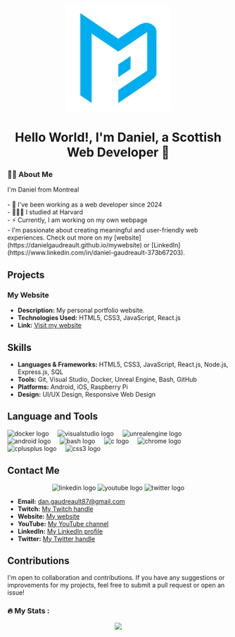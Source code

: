 <p align="center">
  <img src="https://raw.githubusercontent.com/DanielGaudreault/DanielGaudreault/main/main%20logo%202.png" />
</p>


<h1 align="center">Hello World!, I'm Daniel, a Scottish Web Developer 👋</h1>

<h3 align="left">👩‍💻  About Me</h3>

<p align="left">I'm Daniel from Montreal<br><br>
- 🔭 I've been working as a web developer since 2024<br>
- 👨🏼‍🎓 I studied at Harvard<br>
- ⚡ Currently, I am working on my own webpage<br>
- I'm passionate about creating meaningful and user-friendly web experiences. Check out more on my [website](https://danielgaudreault.github.io/mywebsite) or [LinkedIn](https://www.linkedin.com/in/daniel-gaudreault-373b67203).</p>

## Projects

### My Website
- **Description:** My personal portfolio website.
- **Technologies Used:** HTML5, CSS3, JavaScript, React.js
- **Link:** [Visit my website](https://danielgaudreault.github.io/mywebsite)

## Skills

- **Languages & Frameworks:** HTML5, CSS3, JavaScript, React.js, Node.js, Express.js, SQL
- **Tools:** Git, Visual Studio, Docker, Unreal Engine, Bash, GitHub
- **Platforms:** Android, iOS, Raspberry Pi
- **Design:** UI/UX Design, Responsive Web Design

## Language and Tools

<div align="left">
  <img src="https://cdn.jsdelivr.net/gh/devicons/devicon/icons/docker/docker-original.svg" height="40" alt="docker logo"  />
  <img width="12" />
  <img src="https://cdn.jsdelivr.net/gh/devicons/devicon/icons/visualstudio/visualstudio-plain.svg" height="40" alt="visualstudio logo"  />
  <img width="12" />
  <img src="https://cdn.jsdelivr.net/gh/devicons/devicon/icons/unrealengine/unrealengine-original.svg" height="40" alt="unrealengine logo"  />
  <img width="12" />
  <img src="https://cdn.jsdelivr.net/gh/devicons/devicon/icons/android/android-original.svg" height="40" alt="android logo"  />
  <img width="12" />
  <img src="https://cdn.jsdelivr.net/gh/devicons/devicon/icons/bash/bash-original.svg" height="40" alt="bash logo"  />
  <img width="12" />
  <img src="https://cdn.jsdelivr.net/gh/devicons/devicon/icons/c/c-original.svg" height="40" alt="c logo"  />
  <img width="12" />
  <img src="https://cdn.jsdelivr.net/gh/devicons/devicon/icons/chrome/chrome-original.svg" height="40" alt="chrome logo"  />
  <img width="12" />
  <img src="https://cdn.jsdelivr.net/gh/devicons/devicon/icons/cplusplus/cplusplus-original.svg" height="40" alt="cplusplus logo"  />
  <img width="12" />
  <img src="https://cdn.jsdelivr.net/gh/devicons/devicon/icons/css3/css3-original.svg" height="40" alt="css3 logo"  />
  <!-- ... other icons ... -->
</div>

## Contact Me

<div align="center">
  <img src="https://img.shields.io/static/v1?message=LinkedIn&logo=linkedin&label=&color=0077B5&logoColor=white&labelColor=&style=for-the-badge" height="25" alt="linkedin logo"  />
  <img src="https://img.shields.io/static/v1?message=Youtube&logo=youtube&label=&color=FF0000&logoColor=white&labelColor=&style=for-the-badge" height="25" alt="youtube logo"  />
  <img src="https://img.shields.io/static/v1?message=Twitter&logo=twitter&label=&color=1DA1F2&logoColor=white&labelColor=&style=for-the-badge" height="25" alt="twitter logo"  />
</div>

- **Email:** dan.gaudreault87@gmail.com
- **Twitch:** [My Twitch handle](https://twitter.com/DGmovement87)
- **Website:** [My website](https://danielgaudreault.github.io/mywebsite/index.html)
- **YouTube:** [My YouTube channel](https://www.youtube.com/@Empoweryourmind87)
- **LinkedIn:** [My LinkedIn profile](https://www.linkedin.com/in/daniel-gaudreault-373b67203)
- **Twitter:** [My Twitter handle](https://twitter.com/DGmovement87)

## Contributions

I'm open to collaboration and contributions. If you have any suggestions or improvements for my projects, feel free to submit a pull request or open an issue!

<h3 align="left">🔥   My Stats :</h3>

<div align="center">
  <img height="150" src="https://camo.githubusercontent.com/62da68eb62b1e5f175f7d1f0191dd89a653d7908feb22d37d4a0ab07365d6791/68747470733a2f2f6d656469612e67697068792e636f6d2f6d656469612f4d3967624264396e6244724f5475314d71782f67697068792e676966"  />
</div>
